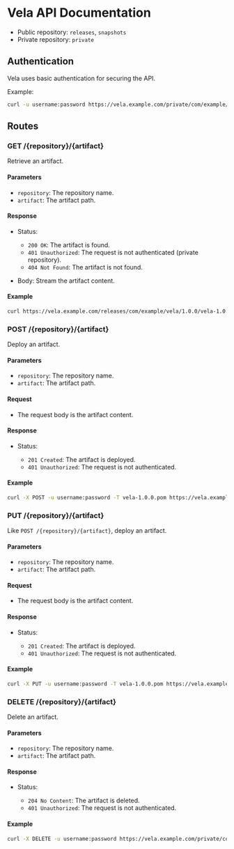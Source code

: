 # Vela API Documentation

- Public repository: `releases`, `snapshots`
- Private repository: `private`

## Authentication

Vela uses basic authentication for securing the API.

Example:

```bash
curl -u username:password https://vela.example.com/private/com/example/vela/1.0.0/vela-1.0.0.pom
```

## Routes

### GET /{repository}/{artifact}

Retrieve an artifact.

#### Parameters

- `repository`: The repository name.
- `artifact`: The artifact path.

#### Response

- Status:

  - `200 OK`: The artifact is found.
  - `401 Unauthorized`: The request is not authenticated (private repository).
  - `404 Not Found`: The artifact is not found.

- Body: Stream the artifact content.

#### Example

```bash
curl https://vela.example.com/releases/com/example/vela/1.0.0/vela-1.0.0.pom
```

### POST /{repository}/{artifact}

Deploy an artifact.

#### Parameters

- `repository`: The repository name.
- `artifact`: The artifact path.

#### Request

- The request body is the artifact content.

#### Response

- Status:

  - `201 Created`: The artifact is deployed.
  - `401 Unauthorized`: The request is not authenticated.

#### Example

```bash
curl -X POST -u username:password -T vela-1.0.0.pom https://vela.example.com/private/com/example/vela/1.0.0/vela-1.0.0.pom
```

### PUT /{repository}/{artifact}

Like `POST /{repository}/{artifact}`, deploy an artifact.

#### Parameters

- `repository`: The repository name.
- `artifact`: The artifact path.

#### Request

- The request body is the artifact content.

#### Response

- Status:

  - `201 Created`: The artifact is deployed.
  - `401 Unauthorized`: The request is not authenticated.

#### Example

```bash
curl -X PUT -u username:password -T vela-1.0.0.pom https://vela.example.com/private/com/example/vela/1.0.0/vela-1.0.0.pom
```

### DELETE /{repository}/{artifact}

Delete an artifact.

#### Parameters

- `repository`: The repository name.
- `artifact`: The artifact path.

#### Response

- Status:

  - `204 No Content`: The artifact is deleted.
  - `401 Unauthorized`: The request is not authenticated.

#### Example

```bash
curl -X DELETE -u username:password https://vela.example.com/private/com/example/vela/1.0.0/vela-1.0.0.pom
```
